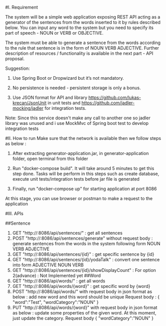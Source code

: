 #I. Requirement

The system will be a simple web application exposing REST API acting as a generator of the sentences from the words inserted to it by rules described below. You can input any word to the system but you need to specify its part of speech - NOUN or VERB or OBJECTIVE.

The system must be able to generate a sentence from the words according to the rule that sentence is in the form of NOUN VERB ADJECTIVE. Further description of resources / functionality is available in the next part - API proposal.

Suggestion: 
  1. Use Spring Boot or Dropwizard but it’s not mandatory.

  2. No persistence is needed -  persistent storage is only a bonus.
            
  3. Use JSON format for API and library https://github.com/lukas-krecan/JsonUnit in unit tests and https://github.com/jadler-mocking/jadler for integration tests. 

Note: Since this service doesn't make any call to another one so jadler library was unused and i use MockMvc of Spring boot test to develop integration tests

#II. How to run
Make sure that the network is available then we follow steps as below : 

  1. After extracting generator-application.jar, in generator-application folder, open terminal from this folder

  2. Run "docker-compose build". It will take around 5 minutes to get this step done. 
     Tasks will be perform in this steps such as create database, execute unit tests/integration tests before jar file is generated

  3. Finally, run "docker-compose up" for starting application at port 8086

At this stage, you can use browser or postman to make a request to the application

#III. APIs 

  ##Sentence
  1. GET "http://<host>:8086/api/sentences/" : get all sentences
  2. POST "http://<host>:8086/api/sentences/generate" without request body : generate sentences from the words in the system following form NOUN VERB ADJECTIVE
  3. GET "http://<host>:8086/api/sentences/{id}" : get specific sentence by {id}
  4. GET "http://<host>:8086/api/sentences/{id}/yodaTalk" : convert one sentence into form ADJECTIVE NOUN VERB
  5. GET "http://<host>:8086/api/sentences/{id}/showDisplayCount" : For option 2(advance) : Not Implemented yet 
  ##Word
  1. GET "http://<host>:8086/api/words/" : get all words
  2. GET "http://<host>:8086/api/words/{word}" : get specific word by {word}
  3. POST "http://<host>:8086/api/words/" with request body in json format as below : add new word and this word should be unique
  Request body :
  {
  	"word":"Test",
    "wordCategory":"NOUN"
  }
  4. PUT "http://<host>:8086/api/words/{word}" with request body in json format as below : update some properties of the given word. At this moment, just update the category.
  Request body
  {
      "wordCategory":"NOUN"
  }

  
  





 

   